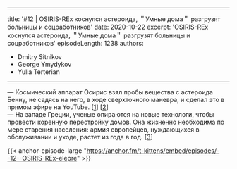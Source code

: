 
---
title: '#12 | OSIRIS-REx коснулся астероида, ＂Умные дома＂ разгрузят больницы и соцработников'
date: 2020-10-22
excerpt: 'OSIRIS-REx коснулся астероида, ＂Умные дома＂ разгрузят больницы и соцработников'
episodeLength: 1238
authors:
  - Dmitry Sitnikov
  - George Ymydykov
  - Yulia Terterian
---

— Космический аппарат Осирис взял пробы вещества с астероида Бенну, не садясь на него, в ходе сверхточного маневра, и сделал это в прямом эфире на YouTube. [[1](https://www.nasa.gov/osiris-rex)] [[2](https://www.bbc.com/news/science-environment-54640475)]<br/>
— На западе Греции, ученые опираются на новые технологи, чтобы провести коренную перестройку домов. Она жизненно необходима по мере старения населения: армия европейцев, нуждающихся в обслуживании и уходе, растет из года в год. [[3](https://ru.euronews.com/2020/09/25/mart-home-suj)]

{{< anchor-episode-large "https://anchor.fm/t-kittens/embed/episodes/--12--OSIRIS-REx-elepre" >}}
